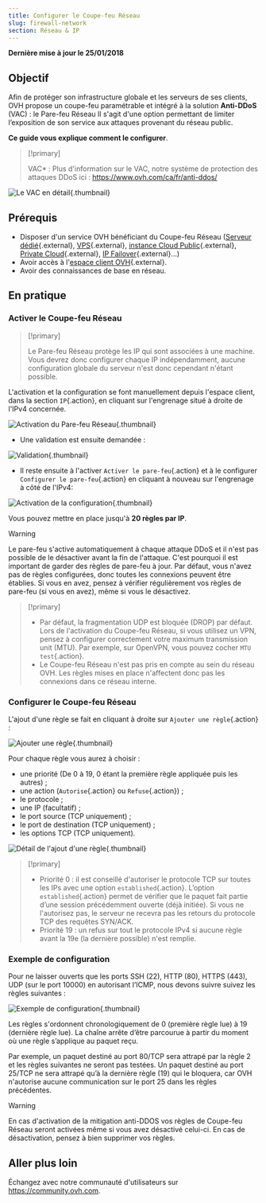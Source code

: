 ```yaml
---
title: Configurer le Coupe-feu Réseau
slug: firewall-network
section: Réseau & IP
---
```


**Dernière mise à jour le 25/01/2018**

## Objectif

Afin de protéger son infrastructure globale et les serveurs de ses clients, OVH propose un coupe-feu paramétrable et intégré à la solution **Anti-DDoS** (VAC) : le Pare-feu Réseau Il s'agit d'une option permettant de limiter l’exposition de son service aux attaques provenant du réseau public.

**Ce guide vous explique comment le configurer**.


> [!primary]
>
> VAC* : Plus d'information sur le VAC, notre système de protection des attaques DDoS ici : https://www.ovh.com/ca/fr/anti-ddos/
> 

![Le VAC en détail](images/vac-inside.png){.thumbnail}


## Prérequis

- Disposer d'un service OVH bénéficiant du Coupe-feu Réseau ([Serveur dédié](https://www.ovh.com/ca/fr/serveurs_dedies/){.external}, [VPS](https://www.ovh.com/ca/fr/vps/){.external}, [instance Cloud Public](https://www.ovh.com/ca/fr/public-cloud/instances/){.external}, [Private Cloud](https://www.ovh.com/ca/fr/private-cloud/){.external}, [IP Failover](https://www.ovh.com/ca/fr/serveurs_dedies/ip_failover.xml){.external}...)
- Avoir accès à l'[espace client OVH](https://ca.ovh.com/auth/?action=gotomanager){.external}.
- Avoir des connaissances de base en réseau.


## En pratique

### Activer le Coupe-feu Réseau

> [!primary]
>
> Le Pare-feu Réseau protège les IP qui sont associées à une machine. Vous devrez donc configurer chaque IP indépendamment, aucune configuration globale du serveur n'est donc cependant n'étant possible.
> 

L'activation et la configuration se font manuellement depuis l'espace client, dans la section `IP`{.action}, en cliquant sur l'engrenage situé à droite de l'IPv4 concernée.

![Activation du Pare-feu Réseau](images/firewall_creation.png){.thumbnail}

- Une validation est ensuite demandée :

![Validation](images/creationvalid.png){.thumbnail}

- Il reste ensuite à l'activer `Activer le pare-feu`{.action} et à le configurer `Configurer le pare-feu`{.action} en cliquant à nouveau sur l'engrenage à côté de l'IPv4:

![Activation de la configuration](images/activationconfig.png){.thumbnail}

Vous pouvez mettre en place jusqu'à **20 règles par IP**.


> [!warning]
>
> Le pare-feu s'active automatiquement à chaque attaque DDoS et il n'est pas possible de le désactiver avant la fin de l'attaque. C'est pourquoi il est important de garder des règles de pare-feu à jour. Par défaut, vous n'avez pas de règles configurées, donc toutes les connexions peuvent être établies. Si vous en avez, pensez à vérifier régulièrement vos règles de pare-feu  (si vous en avez), même si vous le désactivez.
> 


> [!primary]
>
> - Par défaut, la fragmentation UDP est bloquée (DROP) par défaut. Lors de l'activation du Coupe-feu Réseau, si vous utilisez un VPN, pensez à configurer correctement votre maximum transmission unit (MTU). Par exemple, sur OpenVPN, vous pouvez cocher `MTU test`{.action}.
> - Le  Coupe-feu Réseau n'est pas pris en compte au sein du réseau OVH. Les règles mises en place n'affectent donc pas les connexions dans ce réseau interne.
>


### Configurer le Coupe-feu Réseau

L'ajout d'une règle se fait en cliquant à droite sur `Ajouter une règle`{.action} :


![Ajouter une règle](images/ajoutregle1.png){.thumbnail}

Pour chaque règle vous aurez à choisir :

- une priorité (De 0 à 19, 0 étant la première règle appliquée puis les autres) ;
- une action (`Autorise`{.action} ou `Refuse`{.action}) ;
- le protocole ;
- une IP (facultatif) ;
- le port source (TCP uniquement) ;
- le port de destination (TCP uniquement) ;
- les options TCP (TCP uniquement).


![Détail de l'ajout d'une règle](images/ajoutregle4.png){.thumbnail}


> [!primary]
>
> - Priorité 0 : il est conseillé d'autoriser le protocole TCP sur toutes les IPs avec une option `established`{.action}. L’option `established`{.action} permet de vérifier que le paquet fait partie d’une session précédemment ouverte (déjà initiée). Si vous ne l'autorisez pas, le serveur ne recevra pas les retours du protocole TCP des requêtes SYN/ACK.
> - Priorité 19 : un refus sur tout le protocole IPv4 si aucune règle avant la 19e (la dernière possible) n'est remplie.
> 


### Exemple de configuration

Pour ne laisser ouverts que les ports SSH (22), HTTP (80), HTTPS (443), UDP (sur le port 10000) en autorisant l’ICMP, nous devons suivre suivez les règles suivantes :

![Exemple de configuration](images/exemple.png){.thumbnail}

Les règles s'ordonnent chronologiquement de 0 (première règle lue) à 19 (dernière règle lue). La chaîne arrête d’être parcourue à partir du moment où une règle s’applique au paquet reçu.

Par exemple, un paquet destiné au port 80/TCP sera attrapé par la règle 2 et les règles suivantes ne seront pas testées. Un paquet destiné au port 25/TCP ne sera attrapé qu’à la dernière règle (19) qui le bloquera, car OVH n'autorise aucune communication sur le port 25 dans les règles précédentes.

> [!warning]
>
> En cas d'activation de la mitigation anti-DDOS vos règles de Coupe-feu Réseau seront activées même si vous avez désactivé celui-ci. En cas de désactivation, pensez à bien supprimer vos règles.
> 

## Aller plus loin

Échangez avec notre communauté d'utilisateurs sur <https://community.ovh.com>.